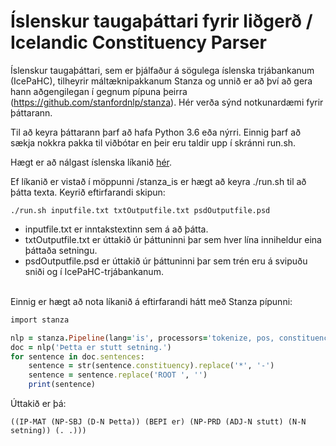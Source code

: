 # Íslenskur taugaþáttari fyrir liðgerð / Icelandic Constituency Parser
Íslenskur taugaþáttari, sem er þjálfaður á sögulega íslenska trjábankanum (IcePaHC), tilheyrir máltæknipakkanum Stanza og unnið er að því að gera hann aðgengilegan í gegnum pípuna þeirra (https://github.com/stanfordnlp/stanza). Hér verða sýnd notkunardæmi fyrir þáttarann.

Til að keyra þáttarann þarf að hafa Python 3.6 eða nýrri. Einnig þarf að sækja nokkra pakka til viðbótar en þeir eru taldir upp í skránni run.sh.

Hægt er að nálgast íslenska líkanið [hér](https://drive.google.com/drive/folders/14PwqLbhF66vTnJcE8ZtSAjNbCFkH69mj?usp=sharing). 

Ef líkanið er vistað í möppunni /stanza_is er hægt að keyra ./run.sh til að þátta texta. Keyrið eftirfarandi skipun:

```
./run.sh inputfile.txt txtOutputfile.txt psdOutputfile.psd
```
- inputfile.txt er inntakstextinn sem á að þátta.
- txtOutputfile.txt er úttakið úr þáttuninni þar sem hver lína inniheldur eina þáttaða setningu.
- psdOutputfile.psd er úttakið úr þáttuninni þar sem trén eru á svipuðu sniði og í IcePaHC-trjábankanum.   
&nbsp;
   
Einnig er hægt að nota líkanið á eftirfarandi hátt með Stanza pípunni:

```ruby
import stanza

nlp = stanza.Pipeline(lang='is', processors='tokenize, pos, constituency', constituency_model_path='/stanza_is/is_icepahc_transformer_finetuned_constituency.pt')
doc = nlp('Þetta er stutt setning.')
for sentence in doc.sentences:
    sentence = str(sentence.constituency).replace('*', '-')
    sentence = sentence.replace('ROOT ', '')
    print(sentence)
```

Úttakið er þá:

```
((IP-MAT (NP-SBJ (D-N Þetta)) (BEPI er) (NP-PRD (ADJ-N stutt) (N-N setning)) (. .)))
```
